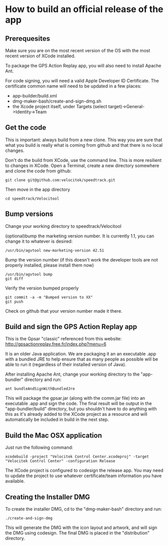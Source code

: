 How to build an official release of the app
===========================================

Prerequesites
-------------

Make sure you are on the most recent version of the OS with the most recent version of XCode installed.

To package the GPS Action Replay app, you will also need to install Apache Ant.

For code signing, you will need a valid Apple Developer ID Certificate. The certificate common name will need to be
updated in a few places:
* app-builder/build.xml
* dmg-maker-bash/create-and-sign-dmg.sh
* the Xcode project itself, under Targets (select target)->General->Identity->Team

Get the code
------------

This is important: always build from a new clone. This way you are sure that what you build is really what is coming from github and that there is no local changes.

Don't do the build from XCode, use the command line. This is more resilient to changes in XCode. Open a Terminal, create a new directory somewhere and clone the code from github:

    git clone git@github.com:velocitek/speedtrack.git

Then move in the app directory

    cd speedtrack/Velocitool


Bump versions
-------------

Change your working directory to speedtrack/Velocitool

(optional)bump the marketing version number. It is currently 1.1, you can change it to whatever is desired:

    /usr/bin/agvtool new-marketing-version 42.51

Bump the version number (if this doesn't work the developer tools are not properly installed, please install them now)

    /usr/bin/agvtool bump
    git diff

Verify the version bumped properly

    git commit -a -m "Bumped version to XX"
    git push

Check on github that your version number made it there.

Build and sign the GPS Action Replay app
----------------------------------------

This is the Gpsar "classic" referenced from this website: http://gpsactionreplay.free.fr/index.php?menu=6

It is an older Java application. We are packaging it an an executable .app with a bundled JRE
to help ensure that as many people as possible will be able to run it (regardless of their installed version of Java).

After installing Apache Ant, change your working directory to the "app-bundler" directory and run:

    ant bundleAndSignWithBundledJre

This will package the gpsar.jar (along with the comm.jar file) into an executable .app and sign the code. The final result will be output in the "app-bundler/build" directory, but you shouldn't have to
do anything with this as it's already added to the XCode project as a resource and will automatically be
included in build in the next step.

Build the Mac OSX application
-----------------------------

Just run the following command:

    xcodebuild -project "Velocitek Control Center.xcodeproj" -target "Velocitek Control Center" -configuration Release

The XCode project is configured to codesign the release app. You may need to update the project to use whatever certificate/team information you have available.

Creating the Installer DMG
--------------------------

To create the installer DMG, cd to the "dmg-maker-bash" directory and run:

    ./create-and-sign-dmg

This will generate the DMG with the icon layout and artwork, and will sign the DMG using codesign. The final DMG is placed in the "distribution" directory.
